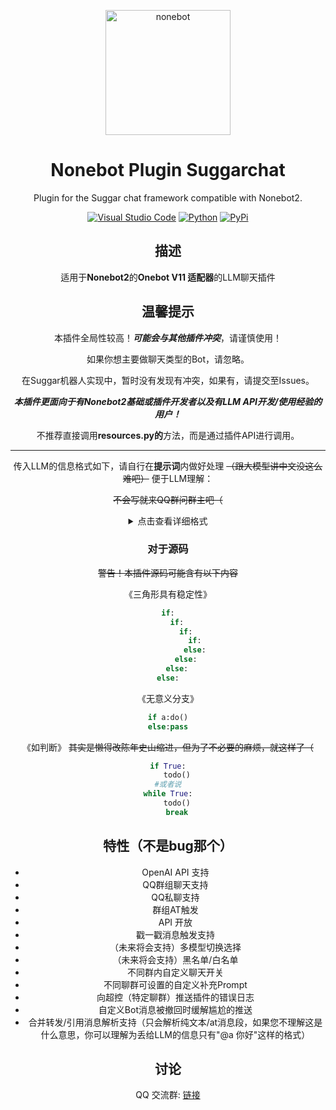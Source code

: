 <p align="center">
  <a href="https://github.com/JohnRichard4096/nonebot_plugin_suggarchat/"><img src="https://v2.nonebot.dev/logo.png" width="200" height="200" alt="nonebot"></a>
</p>

<div align="center">

# Nonebot Plugin Suggarchat

Plugin for the Suggar chat framework compatible with Nonebot2.


[![Visual Studio Code](https://img.shields.io/badge/Visual%20Studio%20Code-0078d7.svg?style=for-the-badge&logo=visual-studio-code&logoColor=white)](https://code.visualstudio.com/) [![Python](https://img.shields.io/badge/python-3670A0?style=for-the-badge&logo=python&logoColor=ffdd54)](https://www.python.org/) [![PyPi](https://img.shields.io/badge/pypi-%23ececec.svg?style=for-the-badge&logo=pypi&logoColor=1f73b7)](https://pypi.org/project/nonebot-plugin-suggarchat/)

## 描述
适用于**Nonebot2**的**Onebot V11 适配器**的LLM聊天插件

## 温馨提示

本插件全局性较高！***可能会与其他插件冲突***，请谨慎使用！

如果你想主要做聊天类型的Bot，请忽略。

在Suggar机器人实现中，暂时没有发现有冲突，如果有，请提交至Issues。

***本插件更面向于有Nonebot2基础或插件开发者以及有LLM API开发/使用经验的用户！***

不推荐直接调用**resources.py的**方法，而是通过插件API进行调用。

<hr />

传入LLM的信息格式如下，请自行在**提示词**内做好处理
~~（跟大模型讲中文没这么难吧）~~
便于LLM理解：


~~不会写就来QQ群问群主吧（~~
<details><summary>点击查看详细格式</summary>
可解析的消息段：文字，at，合并转发

<hr />

at+文字：
```plaintext
你好世界@Somebody
```
合并转发（暂不支持解析**嵌套的合并转发消息**）：
```
\（合并转发
[YYYY-MM-DD hh:mm:ss PM/AM][昵称(QQ号)]说：<内容>
[[YYYY-MM-DD hh:mm:ss PM/AM][昵称(QQ号)]说：<内容>]
）\
......以此类推
```

<hr />

私聊普通消息：
```plaintext
[YYYY-MM-DD weekday hh:mm:ss AM/PM]用户昵称（QQ号）：<内容>
```
私聊引用消息：
```plaintext
私聊普通消息格式+ （（（引用的消息）））：其他消息段解析后内容
```
私聊合并转发消息：
```plaintext
私聊普通消息格式+合并转发消息格式
```

<hr />

聊群普通消息：
```plaintext
[管理员/群主/自己/群员][YYYY-MM-DD weekday hh:mm:ss AM/PM][昵称（QQ号）]说:<内容>
```

聊群引用消息：
```plaintext
聊群普通消息格式+ （（（引用的消息）））：其他消息段解析后内容
```
聊群合并转发消息：
```plaintext
聊群普通消息格式+合并转发消息格式
```

<hr />

戳一戳消息：
```plaintext
\(戳一戳消息\) 昵称(QQ:qq号) 戳了戳你
```
</details>

### 对于源码

~~警告！本插件源码可能含有以下内容~~
 
《三角形具有稳定性》
```python
if:
    if:
        if:
            if:
            else:
        else:
    else:
else:
```
《无意义分支》
```python
if a:do()
else:pass

```
《如判断》
~~其实是懒得改陈年史山缩进，但为了不必要的麻烦，就这样了（~~
```python
if True:
    todo()
#或者说
while True:
    todo()
    break
```


## 特性（不是bug那个）

- OpenAI API 支持
- QQ群组聊天支持
- QQ私聊支持
- 群组AT触发
- API 开放
- 戳一戳消息触发支持
- （未来将会支持）多模型切换选择
- （未来将会支持）黑名单/白名单
- 不同群内自定义聊天开关
- 不同聊群可设置的自定义补充Prompt
- 向超控（特定聊群）推送插件的错误日志
- 自定义Bot消息被撤回时缓解尴尬的推送
- 合并转发/引用消息解析支持（只会解析纯文本/at消息段，如果您不理解这是什么意思，你可以理解为丢给LLM的信息只有"@a 你好"这样的格式）

## 讨论

QQ 交流群: [链接](https://qm.qq.com/q/PFcfb4296m)